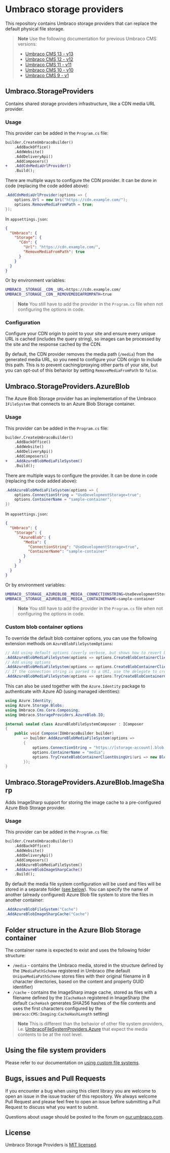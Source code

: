 # Umbraco storage providers
This repository contains Umbraco storage providers that can replace the default physical file storage.

> **Note**
> Use the following documentation for previous Umbraco CMS versions:
> * [Umbraco CMS 13 - v13](https://github.com/umbraco/Umbraco.StorageProviders/blob/support/13.x/README.md)
> * [Umbraco CMS 12 - v12](https://github.com/umbraco/Umbraco.StorageProviders/blob/support/12.0.x/README.md)
> * [Umbraco CMS 11 - v11](https://github.com/umbraco/Umbraco.StorageProviders/blob/support/11.0.x/README.md)
> * [Umbraco CMS 10 - v10](https://github.com/umbraco/Umbraco.StorageProviders/blob/support/10.0.x/README.md)
> * [Umbraco CMS 9 - v1](https://github.com/umbraco/Umbraco.StorageProviders/blob/support/1.1.x/README.md)

## Umbraco.StorageProviders
Contains shared storage providers infrastructure, like a CDN media URL provider.

### Usage
This provider can be added in the `Program.cs` file:
```diff
builder.CreateUmbracoBuilder()
    .AddBackOffice()
    .AddWebsite()
    .AddDeliveryApi()
    .AddComposers()
+   .AddCdnMediaUrlProvider()
    .Build();
```

There are multiple ways to configure the CDN provider. It can be done in code (replacing the code added above):
```csharp
.AddCdnMediaUrlProvider(options => {
    options.Url = new Uri("https://cdn.example.com/");
    options.RemoveMediaFromPath = true;
});
```

In `appsettings.json`:
```json
{
  "Umbraco": {
    "Storage": {
      "Cdn": {
        "Url": "https://cdn.example.com/",
        "RemoveMediaFromPath": true
      }
    }
  }
}
```

Or by environment variables:
```sh
UMBRACO__STORAGE__CDN__URL=https://cdn.example.com/
UMBRACO__STORAGE__CDN__REMOVEMEDIAFROMPATH=true
```

> **Note**
> You still have to add the provider in the `Program.cs` file when not configuring the options in code.

### Configuration
Configure your CDN origin to point to your site and ensure every unique URL is cached (includes the query string), so images can be processed by the site and the response cached by the CDN.

By default, the CDN provider removes the media path (`/media`) from the generated media URL, so you need to configure your CDN origin to include this path. This is to prevent caching/proxying other parts of your site, but you can opt-out of this behavior by setting `RemoveMediaFromPath` to `false`.

## Umbraco.StorageProviders.AzureBlob
The Azure Blob Storage provider has an implementation of the Umbraco `IFileSystem` that connects to an Azure Blob Storage container.

### Usage
This provider can be added in the `Program.cs` file:
```diff
builder.CreateUmbracoBuilder()
    .AddBackOffice()
    .AddWebsite()
    .AddDeliveryApi()
    .AddComposers()
+   .AddAzureBlobMediaFileSystem()
    .Build();
```

There are multiple ways to configure the provider. It can be done in code (replacing the code added above):
```csharp
.AddAzureBlobMediaFileSystem(options => {
    options.ConnectionString = "UseDevelopmentStorage=true";
    options.ContainerName = "sample-container";
})
```

In `appsettings.json`:
```json
{
  "Umbraco": {
    "Storage": {
      "AzureBlob": {
        "Media": {
          "ConnectionString": "UseDevelopmentStorage=true",
          "ContainerName": "sample-container"
        }
      }
    }
  }
}
```

Or by environment variables:
```sh
UMBRACO__STORAGE__AZUREBLOB__MEDIA__CONNECTIONSTRING=UseDevelopmentStorage=true
UMBRACO__STORAGE__AZUREBLOB__MEDIA__CONTAINERNAME=sample-container
```

> **Note**
> You still have to add the provider in the `Program.cs` file when not configuring the options in code.

### Custom blob container options
To override the default blob container options, you can use the following extension methods on `AzureBlobFileSystemOptions`:
```csharp
// Add using default options (overly verbose, but shows how to revert back to the default)
.AddAzureBlobMediaFileSystem(options => options.CreateBlobContainerClientUsingDefault())
// Add using options
.AddAzureBlobMediaFileSystem(options => options.CreateBlobContainerClientUsingOptions(_blobClientOptions))
// If the connection string is parsed to a URI, use the delegate to create a BlobContainerClient
.AddAzureBlobMediaFileSystem(options => options.TryCreateBlobContainerClientUsingUri(uri => new BlobContainerClient(uri, _blobClientOptions)))
```

This can also be used together with the `Azure.Identity` package to authenticate with Azure AD (using managed identities):
```csharp
using Azure.Identity;
using Azure.Storage.Blobs;
using Umbraco.Cms.Core.Composing;
using Umbraco.StorageProviders.AzureBlob.IO;

internal sealed class AzureBlobFileSystemComposer : IComposer
{
    public void Compose(IUmbracoBuilder builder)
        => builder.AddAzureBlobMediaFileSystem(options =>
        {
            options.ConnectionString = "https://[storage-account].blob.core.windows.net";
            options.ContainerName = "media";
            options.TryCreateBlobContainerClientUsingUri(uri => new BlobContainerClient(uri, new DefaultAzureCredential()));
        });
}
```

## Umbraco.StorageProviders.AzureBlob.ImageSharp
Adds ImageSharp support for storing the image cache to a pre-configured Azure Blob Storage provider.

### Usage
This provider can be added in the `Program.cs` file:
```diff
builder.CreateUmbracoBuilder()
    .AddBackOffice()
    .AddWebsite()
    .AddDeliveryApi()
    .AddComposers()
    .AddAzureBlobMediaFileSystem()
+   .AddAzureBlobImageSharpCache()
    .Build();
```

By default the media file system configuration will be used and files will be stored in a separate folder ([see below](#folder-structure-in-the-azure-blob-storage-container)). You can specify the name of another (already configured) Azure Blob file system to store the files in another container:
```csharp
.AddAzureBlobFileSystem("Cache")
.AddAzureBlobImageSharpCache("Cache")
```


## Folder structure in the Azure Blob Storage container
The container name is expected to exist and uses the following folder structure:
- `/media` - contains the Umbraco media, stored in the structure defined by the `IMediaPathScheme` registered in Umbraco (the default `UniqueMediaPathScheme` stores files with their original filename in 8 character directories, based on the content and property GUID identifier)
- `/cache` - contains the ImageSharp image cache, stored as files with a filename defined by the `ICacheHash` registered in ImageSharp (the default `CacheHash` generates SHA256 hashes of the file contents and uses the first characters configured by the `Umbraco:CMS:Imaging:CacheHashLength` setting)

> **Note**
> This is different than the behavior of other file system providers, i.e. [UmbracoFileSystemProviders.Azure](https://github.com/umbraco-community/UmbracoFileSystemProviders.Azure) that expect the media contents to be at the root level.

## Using the file system providers
Please refer to our documentation on [using custom file systems](https://our.umbraco.com/documentation/Extending/FileSystemProviders/).

## Bugs, issues and Pull Requests
If you encounter a bug when using this client library you are welcome to open an issue in the issue tracker of this repository. We always welcome Pull Request and please feel free to open an issue before submitting a Pull Request to discuss what you want to submit.

Questions about usage should be posted to the forum on [our.umbraco.com](https://our.umbraco.com).

## License
Umbraco Storage Providers is [MIT licensed](LICENSE).
